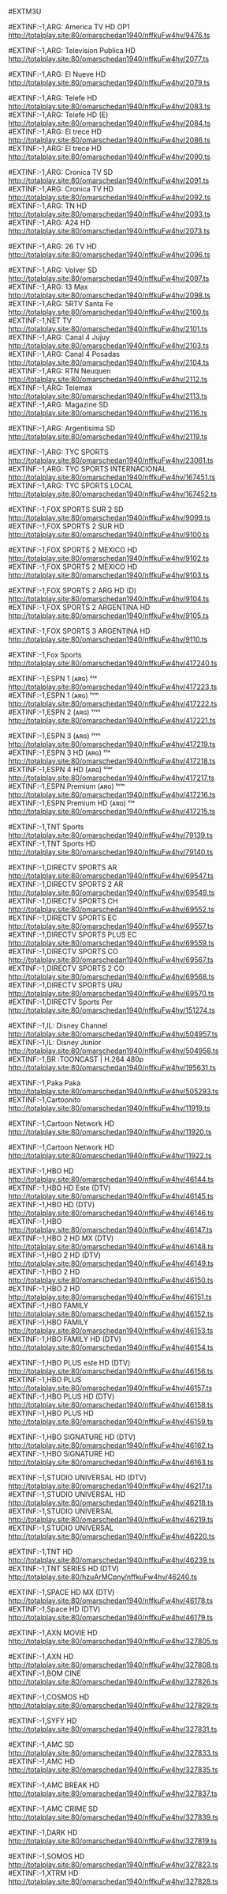  #EXTM3U



#EXTINF:-1,ARG: America TV HD OP1
http://totalplay.site:80/omarschedan1940/nffkuFw4hv/9476.ts

#EXTINF:-1,ARG: Television Publica HD
http://totalplay.site:80/omarschedan1940/nffkuFw4hv/2077.ts

#EXTINF:-1,ARG: El Nueve HD
http://totalplay.site:80/omarschedan1940/nffkuFw4hv/2079.ts

#EXTINF:-1,ARG: Telefe HD
http://totalplay.site:80/omarschedan1940/nffkuFw4hv/2083.ts
#EXTINF:-1,ARG: Telefe HD (E)
http://totalplay.site:80/omarschedan1940/nffkuFw4hv/2084.ts
#EXTINF:-1,ARG: El trece HD
http://totalplay.site:80/omarschedan1940/nffkuFw4hv/2086.ts
#EXTINF:-1,ARG: El trece HD
http://totalplay.site:80/omarschedan1940/nffkuFw4hv/2090.ts

#EXTINF:-1,ARG: Cronica TV SD
http://totalplay.site:80/omarschedan1940/nffkuFw4hv/2091.ts
#EXTINF:-1,ARG: Cronica TV HD
http://totalplay.site:80/omarschedan1940/nffkuFw4hv/2092.ts
#EXTINF:-1,ARG: TN HD
http://totalplay.site:80/omarschedan1940/nffkuFw4hv/2093.ts
#EXTINF:-1,ARG: A24 HD
http://totalplay.site:80/omarschedan1940/nffkuFw4hv/2073.ts

#EXTINF:-1,ARG: 26 TV HD
http://totalplay.site:80/omarschedan1940/nffkuFw4hv/2096.ts

#EXTINF:-1,ARG: Volver SD
http://totalplay.site:80/omarschedan1940/nffkuFw4hv/2097.ts
#EXTINF:-1,ARG: 13 Max
http://totalplay.site:80/omarschedan1940/nffkuFw4hv/2098.ts
#EXTINF:-1,ARG: 5RTV Santa Fe
http://totalplay.site:80/omarschedan1940/nffkuFw4hv/2100.ts
#EXTINF:-1,NET TV
http://totalplay.site:80/omarschedan1940/nffkuFw4hv/2101.ts
#EXTINF:-1,ARG: Canal 4 Jujuy
http://totalplay.site:80/omarschedan1940/nffkuFw4hv/2103.ts
#EXTINF:-1,ARG: Canal 4 Posadas
http://totalplay.site:80/omarschedan1940/nffkuFw4hv/2104.ts
#EXTINF:-1,ARG: RTN Neuquen
http://totalplay.site:80/omarschedan1940/nffkuFw4hv/2112.ts
#EXTINF:-1,ARG: Telemax
http://totalplay.site:80/omarschedan1940/nffkuFw4hv/2113.ts
#EXTINF:-1,ARG: Magazine SD
http://totalplay.site:80/omarschedan1940/nffkuFw4hv/2116.ts

#EXTINF:-1,ARG: Argentisima SD
http://totalplay.site:80/omarschedan1940/nffkuFw4hv/2119.ts



#EXTINF:-1,ARG: TYC SPORTS
http://totalplay.site:80/omarschedan1940/nffkuFw4hv/23061.ts
#EXTINF:-1,ARG: TYC SPORTS INTERNACIONAL
http://totalplay.site:80/omarschedan1940/nffkuFw4hv/167451.ts
#EXTINF:-1,ARG: TYC SPORTS LOCAL
http://totalplay.site:80/omarschedan1940/nffkuFw4hv/167452.ts


#EXTINF:-1,FOX SPORTS SUR 2 SD
http://totalplay.site:80/omarschedan1940/nffkuFw4hv/9099.ts
#EXTINF:-1,FOX SPORTS 2 SUR HD
http://totalplay.site:80/omarschedan1940/nffkuFw4hv/9100.ts

#EXTINF:-1,FOX SPORTS 2 MEXICO HD
http://totalplay.site:80/omarschedan1940/nffkuFw4hv/9102.ts
#EXTINF:-1,FOX SPORTS 2 MEXICO HD
http://totalplay.site:80/omarschedan1940/nffkuFw4hv/9103.ts

#EXTINF:-1,FOX SPORTS 2 ARG HD (D)
http://totalplay.site:80/omarschedan1940/nffkuFw4hv/9104.ts
#EXTINF:-1,FOX SPORTS 2 ARGENTINA HD
http://totalplay.site:80/omarschedan1940/nffkuFw4hv/9105.ts

#EXTINF:-1,FOX SPORTS 3 ARGENTINA HD
http://totalplay.site:80/omarschedan1940/nffkuFw4hv/9110.ts

#EXTINF:-1,Fox Sports
http://totalplay.site:80/omarschedan1940/nffkuFw4hv/417240.ts


#EXTINF:-1,ESPN 1 (ᴀʀɢ) ᶜˡᵃ
http://totalplay.site:80/omarschedan1940/nffkuFw4hv/417223.ts
#EXTINF:-1,ESPN 1 (ᴀʀɢ) ᵗᵛᵐ
http://totalplay.site:80/omarschedan1940/nffkuFw4hv/417222.ts
#EXTINF:-1,ESPN 2 (ᴀʀɢ) ᵗᵛᵐ
http://totalplay.site:80/omarschedan1940/nffkuFw4hv/417221.ts

#EXTINF:-1,ESPN 3 (ᴀʀɢ) ᵗᵛᵐ
http://totalplay.site:80/omarschedan1940/nffkuFw4hv/417219.ts
#EXTINF:-1,ESPN 3 HD (ᴀʀɢ) ᶜˡᵃ
http://totalplay.site:80/omarschedan1940/nffkuFw4hv/417218.ts
#EXTINF:-1,ESPN 4 HD (ᴀʀɢ) ᶜˡᵃʳ
http://totalplay.site:80/omarschedan1940/nffkuFw4hv/417217.ts
#EXTINF:-1,ESPN Premium (ᴀʀɢ) ᵗᵛᵐ
http://totalplay.site:80/omarschedan1940/nffkuFw4hv/417216.ts
#EXTINF:-1,ESPN Premium HD (ᴀʀɢ) ᶜˡᵃ
http://totalplay.site:80/omarschedan1940/nffkuFw4hv/417215.ts


#EXTINF:-1,TNT Sports
http://totalplay.site:80/omarschedan1940/nffkuFw4hv/79139.ts
#EXTINF:-1,TNT Sports HD
http://totalplay.site:80/omarschedan1940/nffkuFw4hv/79140.ts


#EXTINF:-1,DIRECTV SPORTS AR
http://totalplay.site:80/omarschedan1940/nffkuFw4hv/69547.ts
#EXTINF:-1,DIRECTV SPORTS 2 AR
http://totalplay.site:80/omarschedan1940/nffkuFw4hv/69549.ts
#EXTINF:-1,DIRECTV SPORTS CH
http://totalplay.site:80/omarschedan1940/nffkuFw4hv/69552.ts
#EXTINF:-1,DIRECTV SPORTS EC
http://totalplay.site:80/omarschedan1940/nffkuFw4hv/69557.ts
#EXTINF:-1,DIRECTV SPORTS PLUS EC
http://totalplay.site:80/omarschedan1940/nffkuFw4hv/69559.ts
#EXTINF:-1,DIRECTV SPORTS CO
http://totalplay.site:80/omarschedan1940/nffkuFw4hv/69567.ts
#EXTINF:-1,DIRECTV SPORTS 2 CO
http://totalplay.site:80/omarschedan1940/nffkuFw4hv/69568.ts
#EXTINF:-1,DIRECTV SPORTS URU
http://totalplay.site:80/omarschedan1940/nffkuFw4hv/69570.ts
#EXTINF:-1,DIRECTV Sports Per
http://totalplay.site:80/omarschedan1940/nffkuFw4hv/151274.ts


#EXTINF:-1,IL: Disney Channel
http://totalplay.site:80/omarschedan1940/nffkuFw4hv/504957.ts
#EXTINF:-1,IL: Disney Junior
http://totalplay.site:80/omarschedan1940/nffkuFw4hv/504958.ts
#EXTINF:-1,BR :TOONCAST  | H.264 480p
http://totalplay.site:80/omarschedan1940/nffkuFw4hv/195631.ts

#EXTINF:-1,Paka Paka
http://totalplay.site:80/omarschedan1940/nffkuFw4hv/505293.ts
#EXTINF:-1,Cartoonito
http://totalplay.site:80/omarschedan1940/nffkuFw4hv/11919.ts

#EXTINF:-1,Cartoon Network HD
http://totalplay.site:80/omarschedan1940/nffkuFw4hv/11920.ts

#EXTINF:-1,Cartoon Network HD
http://totalplay.site:80/omarschedan1940/nffkuFw4hv/11922.ts


#EXTINF:-1,HBO HD
http://totalplay.site:80/omarschedan1940/nffkuFw4hv/46144.ts
#EXTINF:-1,HBO HD Este (DTV)
http://totalplay.site:80/omarschedan1940/nffkuFw4hv/46145.ts
#EXTINF:-1,HBO HD (DTV)
http://totalplay.site:80/omarschedan1940/nffkuFw4hv/46146.ts
#EXTINF:-1,HBO
http://totalplay.site:80/omarschedan1940/nffkuFw4hv/46147.ts
#EXTINF:-1,HBO 2 HD MX (DTV)
http://totalplay.site:80/omarschedan1940/nffkuFw4hv/46148.ts
#EXTINF:-1,HBO 2 HD (DTV)
http://totalplay.site:80/omarschedan1940/nffkuFw4hv/46149.ts
#EXTINF:-1,HBO 2 HD
http://totalplay.site:80/omarschedan1940/nffkuFw4hv/46150.ts
#EXTINF:-1,HBO 2 HD
http://totalplay.site:80/omarschedan1940/nffkuFw4hv/46151.ts
#EXTINF:-1,HBO FAMILY
http://totalplay.site:80/omarschedan1940/nffkuFw4hv/46152.ts
#EXTINF:-1,HBO FAMILY
http://totalplay.site:80/omarschedan1940/nffkuFw4hv/46153.ts
#EXTINF:-1,HBO FAMILY HD (DTV)
http://totalplay.site:80/omarschedan1940/nffkuFw4hv/46154.ts

#EXTINF:-1,HBO PLUS este HD (DTV)
http://totalplay.site:80/omarschedan1940/nffkuFw4hv/46156.ts
#EXTINF:-1,HBO PLUS
http://totalplay.site:80/omarschedan1940/nffkuFw4hv/46157.ts
#EXTINF:-1,HBO PLUS HD (DTV)
http://totalplay.site:80/omarschedan1940/nffkuFw4hv/46158.ts
#EXTINF:-1,HBO PLUS HD
http://totalplay.site:80/omarschedan1940/nffkuFw4hv/46159.ts

#EXTINF:-1,HBO SIGNATURE HD (DTV)
http://totalplay.site:80/omarschedan1940/nffkuFw4hv/46162.ts
#EXTINF:-1,HBO SIGNATURE HD
http://totalplay.site:80/omarschedan1940/nffkuFw4hv/46163.ts

#EXTINF:-1,STUDIO UNIVERSAL HD (DTV)
http://totalplay.site:80/omarschedan1940/nffkuFw4hv/46217.ts
#EXTINF:-1,STUDIO UNIVERSAL HD
http://totalplay.site:80/omarschedan1940/nffkuFw4hv/46218.ts
#EXTINF:-1,STUDIO UNIVERSAL
http://totalplay.site:80/omarschedan1940/nffkuFw4hv/46219.ts
#EXTINF:-1,STUDIO UNIVERSAL
http://totalplay.site:80/omarschedan1940/nffkuFw4hv/46220.ts


#EXTINF:-1,TNT HD
http://totalplay.site:80/omarschedan1940/nffkuFw4hv/46239.ts
#EXTINF:-1,TNT SERIES HD (DTV)
http://totalplay.site:80/hzuArMCpny/nffkuFw4hv/46240.ts

#EXTINF:-1,SPACE HD MX (DTV)
http://totalplay.site:80/omarschedan1940/nffkuFw4hv/46178.ts
#EXTINF:-1,Space HD (DTV)
http://totalplay.site:80/omarschedan1940/nffkuFw4hv/46179.ts

#EXTINF:-1,AXN MOVIE HD
http://totalplay.site:80/omarschedan1940/nffkuFw4hv/327805.ts

#EXTINF:-1,AXN HD
http://totalplay.site:80/omarschedan1940/nffkuFw4hv/327808.ts
#EXTINF:-1,BOM CINE
http://totalplay.site:80/omarschedan1940/nffkuFw4hv/327826.ts

#EXTINF:-1,COSMOS HD
http://totalplay.site:80/omarschedan1940/nffkuFw4hv/327829.ts

#EXTINF:-1,SYFY HD
http://totalplay.site:80/omarschedan1940/nffkuFw4hv/327831.ts

#EXTINF:-1,AMC SD
http://totalplay.site:80/omarschedan1940/nffkuFw4hv/327833.ts
#EXTINF:-1,AMC HD
http://totalplay.site:80/omarschedan1940/nffkuFw4hv/327835.ts

#EXTINF:-1,AMC BREAK HD
http://totalplay.site:80/omarschedan1940/nffkuFw4hv/327837.ts

#EXTINF:-1,AMC CRIME SD
http://totalplay.site:80/omarschedan1940/nffkuFw4hv/327839.ts

#EXTINF:-1,DARK HD
http://totalplay.site:80/omarschedan1940/nffkuFw4hv/327819.ts


#EXTINF:-1,SOMOS HD
http://totalplay.site:80/omarschedan1940/nffkuFw4hv/327823.ts
#EXTINF:-1,XTRM HD
http://totalplay.site:80/omarschedan1940/nffkuFw4hv/327828.ts






